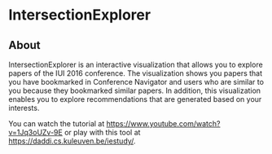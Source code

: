 # IntersectionExplorer

## About

IntersectionExplorer is an interactive visualization that allows you to explore papers of the IUI 2016 conference. The visualization shows you papers that you have bookmarked in Conference Navigator and users who are similar to you because they bookmarked similar papers. In addition, this visualization enables you to explore recommendations that are generated based on your interests.

You can watch the tutorial at https://www.youtube.com/watch?v=1Jq3oUZv-9E or play with this tool at https://daddi.cs.kuleuven.be/iestudy/.


